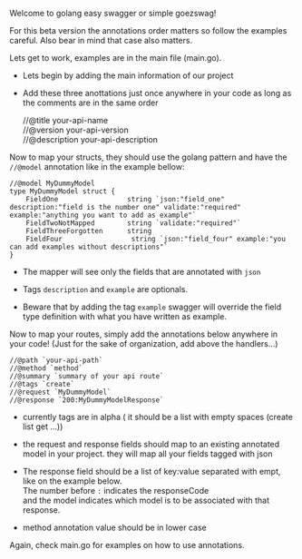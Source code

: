 Welcome to golang easy swagger or simple goezswag!
    
For this beta version the annotations order matters so follow the examples careful.
Also bear in mind that case also matters.

Lets get to work, examples are in the main file (main.go).

- Lets begin by adding the main information of our project  
- Add these three anottations just once anywhere in your code as long as the comments are in the same order


    //@title your-api-name  
    //@version your-api-version  
    //@description your-api-description  


Now to map your structs, they should use the golang pattern and have the `//@model` annotation like in the example bellow:

    //@model MyDummyModel
    type MyDummyModel struct {
    	FieldOne	             string `json:"field_one" description:"field is the number one" validate:"required" example:"anything you want to add as example"`
    	FieldTwoNotMapped        string `validate:"required"`
    	FieldThreeForgotten      string
    	FieldFour			      string `json:"field_four" example:"you can add examples without descriptions"`
    }

- The mapper will see only the fields that are annotated with `json`

- Tags `description` and `example` are optionals. 

- Beware that by adding the tag `example` swagger will override the field type definition with what you have written as example.

Now to map your routes, simply add the annotations below anywhere in your code! (Just for the sake of organization, add above the handlers...)

    //@path `your-api-path`  
    //@method `method`  
    //@summary `summary of your api route`  
    //@tags `create`  
    //@request `MyDummyModel`  
    //@response `200:MyDummyModelResponse`    


- currently tags are in alpha ( it should be a list with empty spaces (create list get ...))

- the request and response fields should map to an existing annotated model in your project.
    they will map all your fields tagged with json

- The response field should be a list of key:value separated with empt, like on the example below.  
    The number before `:` indicates the responseCode   
    and the model indicates which model is to be associated with that response.    
    
- method annotation value should be in lower case   



Again, check main.go for examples on how to use annotations.
